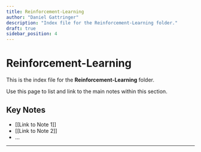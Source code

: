 ```yaml
---
title: Reinforcement-Learning
author: "Daniel Gattringer"
description: "Index file for the Reinforcement-Learning folder."
draft: true
sidebar_position: 4
---
```

# Reinforcement-Learning

This is the index file for the **Reinforcement-Learning** folder.

Use this page to list and link to the main notes within this section.

## Key Notes

* [[Link to Note 1]]
* [[Link to Note 2]]
* ...

---
